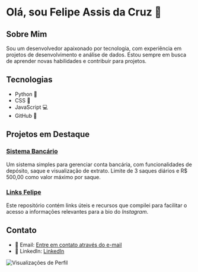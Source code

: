 # Olá, sou Felipe Assis da Cruz 👋

## Sobre Mim
Sou um desenvolvedor apaixonado por tecnologia, com experiência em projetos de desenvolvimento e análise de dados. Estou sempre em busca de aprender novas habilidades e contribuir para projetos.

## Tecnologias
- Python 🐍
- CSS 🎨
- JavaScript 💻
- GitHub 📁

## Projetos em Destaque

### [Sistema Bancário](https://github.com/FelipeaCruz1/sistema-bancario)
Um sistema simples para gerenciar conta bancária, com funcionalidades de depósito, saque e visualização de extrato. Limite de 3 saques diários e R$ 500,00 como valor máximo por saque.

### [Links Felipe](https://github.com/FelipeaCruz1/linksfelipe)
Este repositório contém links úteis e recursos que compilei para facilitar o acesso a informações relevantes para a bio do *Instagram*.

## Contato

- 📧 Email: [Entre em contato através do e-mail](mailto:felipeacruz@outlook.com.br)
- 🔗 LinkedIn: [LinkedIn](https://www.linkedin.com/in/felipeassiscruz/)

 
![Visualizações de Perfil](https://komarev.com/ghpvc/?username=FelipeaCruz1&label=VISUALIZAÇÕES+DE+PERFIL)

